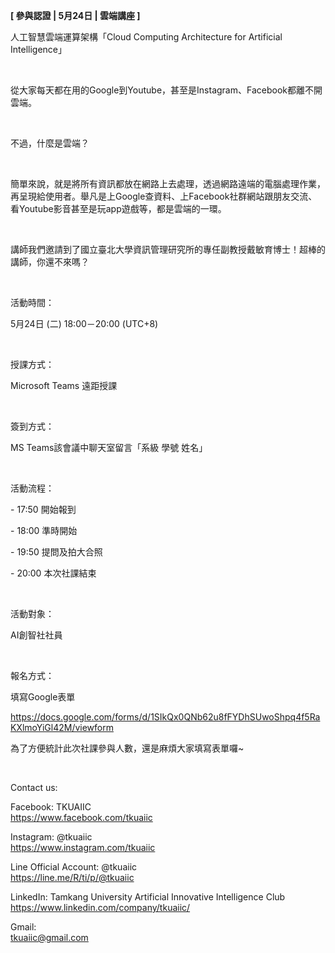 **[ 參與認證 | 5月24日 | 雲端講座 ]**

人工智慧雲端運算架構「Cloud Computing Architecture for Artificial Intelligence」

&nbsp;

從大家每天都在用的Google到Youtube，甚至是Instagram、Facebook都離不開雲端。

&nbsp;

不過，什麼是雲端？

&nbsp;

簡單來說，就是將所有資訊都放在網路上去處理，透過網路遠端的電腦處理作業，再呈現給使用者。舉凡是上Google查資料、上Facebook社群網站跟朋友交流、看Youtube影音甚至是玩app遊戲等，都是雲端的一環。

&nbsp;

講師我們邀請到了國立臺北大學資訊管理研究所的專任副教授戴敏育博士！超棒的講師，你還不來嗎？

&nbsp;

活動時間：

5月24日 (二) 18:00－20:00 (UTC+8)

&nbsp;

授課方式：

Microsoft Teams 遠距授課

&nbsp;

簽到方式：

MS Teams該會議中聊天室留言「系級 學號 姓名」

&nbsp;

活動流程：

\- 17:50 開始報到

\- 18:00 準時開始

\- 19:50 提問及拍大合照

\- 20:00 本次社課結束

&nbsp;

活動對象：

AI創智社社員

&nbsp;

報名方式：

填寫Google表單

https://docs.google.com/forms/d/1SIkQx0QNb62u8fFYDhSUwoShpq4f5RaKXlmoYiGl42M/viewform

為了方便統計此次社課參與人數，還是麻煩大家填寫表單囉~

&nbsp;

Contact us:

Facebook: TKUAIIC <br />https://www.facebook.com/tkuaiic

Instagram: @tkuaiic <br />https://www.instagram.com/tkuaiic

Line Official Account: @tkuaiic <br />https://line.me/R/ti/p/@tkuaiic

LinkedIn: Tamkang University Artificial Innovative Intelligence Club <br />https://www.linkedin.com/company/tkuaiic/

Gmail: <br />tkuaiic@gmail.com
